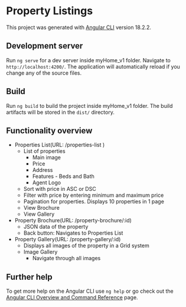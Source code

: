 # Property Listings

This project was generated with [Angular CLI](https://github.com/angular/angular-cli) version 18.2.2.

## Development server

Run `ng serve` for a dev server inside myHome_v1 folder. Navigate to `http://localhost:4200/`. The application will automatically reload if you change any of the source files.

## Build

Run `ng build` to build the project inside myHome_v1 folder. The build artifacts will be stored in the `dist/` directory.

## Functionality overview

- Properties List(URL: /properties-list )
    - List of properties
        - Main image
        - Price
        - Address
        - Features - Beds and Bath
        - Agent Logo
    - Sort with price in ASC or DSC
    - Filter with price by entering minimum and maximum price
    - Pagination for properties. Displays 10 properties in 1 page 
    - View Brochure
    - View Gallery
- Property Brochure(URL: /property-brochure/:id)
    - JSON data of the property
    - Back button: Navigates to Properties List
- Property Gallery(URL: /property-gallery/:id)
    - Displays all images of the property in a Grid system
    - Image Gallery
        - Navigate through all images

## Further help

To get more help on the Angular CLI use `ng help` or go check out the [Angular CLI Overview and Command Reference](https://angular.dev/tools/cli) page.
